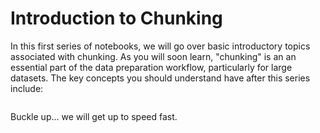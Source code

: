 # Introduction to Chunking

In this first series of notebooks, we will go over basic introductory topics associated with chunking.
As you will soon learn, "chunking" is an an essential part of the data preparation workflow, particularly for large datasets.
The key concepts you should understand have after this series include:

```{tableofcontents}
```

Buckle up... we will get up to speed fast.
